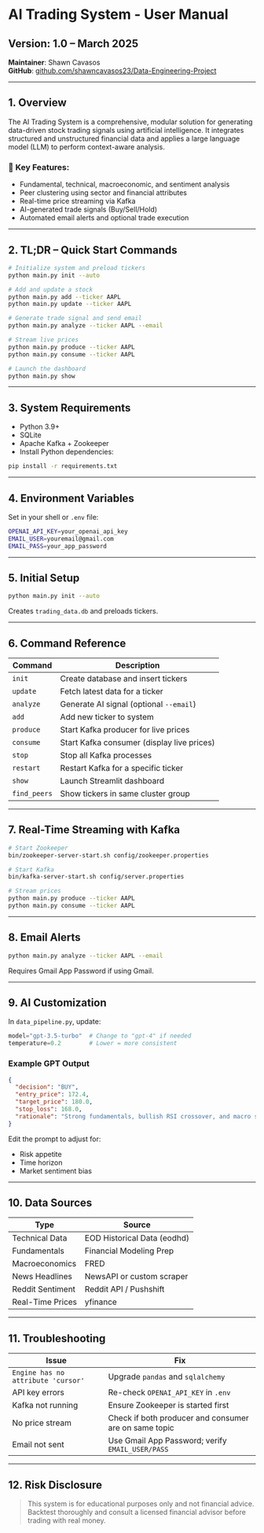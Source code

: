 # AI Trading System - User Manual

## Version: 1.0 – March 2025  
**Maintainer**: Shawn Cavasos  
**GitHub**: [github.com/shawncavasos23/Data-Engineering-Project](https://github.com/shawncavasos23/Data-Engineering-Project)

---

## 1. Overview

The AI Trading System is a comprehensive, modular solution for generating data-driven stock trading signals using artificial intelligence. It integrates structured and unstructured financial data and applies a large language model (LLM) to perform context-aware analysis.

### 🔧 Key Features:
- Fundamental, technical, macroeconomic, and sentiment analysis
- Peer clustering using sector and financial attributes
- Real-time price streaming via Kafka
- AI-generated trade signals (Buy/Sell/Hold)
- Automated email alerts and optional trade execution

---

## 2. TL;DR – Quick Start Commands

```bash
# Initialize system and preload tickers
python main.py init --auto

# Add and update a stock
python main.py add --ticker AAPL
python main.py update --ticker AAPL

# Generate trade signal and send email
python main.py analyze --ticker AAPL --email

# Stream live prices
python main.py produce --ticker AAPL
python main.py consume --ticker AAPL

# Launch the dashboard
python main.py show
```

---

## 3. System Requirements

- Python 3.9+
- SQLite
- Apache Kafka + Zookeeper
- Install Python dependencies:

```bash
pip install -r requirements.txt
```

---

## 4. Environment Variables

Set in your shell or `.env` file:

```bash
OPENAI_API_KEY=your_openai_api_key
EMAIL_USER=youremail@gmail.com
EMAIL_PASS=your_app_password
```

---

## 5. Initial Setup

```bash
python main.py init --auto
```

Creates `trading_data.db` and preloads tickers.

---

## 6. Command Reference

| Command        | Description                                                  |
|----------------|--------------------------------------------------------------|
| `init`         | Create database and insert tickers                           |
| `update`       | Fetch latest data for a ticker                               |
| `analyze`      | Generate AI signal (optional `--email`)                      |
| `add`          | Add new ticker to system                                     |
| `produce`      | Start Kafka producer for live prices                         |
| `consume`      | Start Kafka consumer (display live prices)                   |
| `stop`         | Stop all Kafka processes                                     |
| `restart`      | Restart Kafka for a specific ticker                          |
| `show`         | Launch Streamlit dashboard                                   |
| `find_peers`   | Show tickers in same cluster group                           |

---

## 7. Real-Time Streaming with Kafka

```bash
# Start Zookeeper
bin/zookeeper-server-start.sh config/zookeeper.properties

# Start Kafka
bin/kafka-server-start.sh config/server.properties

# Stream prices
python main.py produce --ticker AAPL
python main.py consume --ticker AAPL
```

---

## 8. Email Alerts

```bash
python main.py analyze --ticker AAPL --email
```

Requires Gmail App Password if using Gmail.

---

## 9. AI Customization

In `data_pipeline.py`, update:

```python
model="gpt-3.5-turbo"  # Change to "gpt-4" if needed
temperature=0.2        # Lower = more consistent
```

### Example GPT Output

```json
{
  "decision": "BUY",
  "entry_price": 172.4,
  "target_price": 180.0,
  "stop_loss": 168.0,
  "rationale": "Strong fundamentals, bullish RSI crossover, and macro support."
}
```

Edit the prompt to adjust for:
- Risk appetite
- Time horizon
- Market sentiment bias

---

## 10. Data Sources

| Type             | Source                          |
|------------------|---------------------------------|
| Technical Data   | EOD Historical Data (eodhd)     |
| Fundamentals     | Financial Modeling Prep         |
| Macroeconomics   | FRED                            |
| News Headlines   | NewsAPI or custom scraper       |
| Reddit Sentiment | Reddit API / Pushshift          |
| Real-Time Prices | yfinance                        |

---

## 11. Troubleshooting

| Issue                                | Fix                                                  |
|-------------------------------------|-------------------------------------------------------|
| `Engine has no attribute 'cursor'`  | Upgrade `pandas` and `sqlalchemy`                    |
| API key errors                      | Re-check `OPENAI_API_KEY` in `.env`                  |
| Kafka not running                   | Ensure Zookeeper is started first                    |
| No price stream                     | Check if both producer and consumer are on same topic |
| Email not sent                      | Use Gmail App Password; verify `EMAIL_USER/PASS`     |

---

## 12. Risk Disclosure

> This system is for educational purposes only and not financial advice.  
Backtest thoroughly and consult a licensed financial advisor before trading with real money.